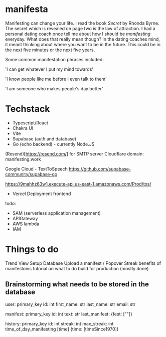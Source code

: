 # manifesta

Manifesting can change your life. I read the book *Secret* by Rhonda Byrne. The secret which is revealed on page two is the law of attraction. I had a personal dating coach once tell me about how I should be *manifesting* everyday. What does that really mean though? In the dating coaches mind, it meant thinking about where you want to be in the future. This could be in the next five minutes or the next five years. 

Some common manifestation phrases included:

'I can get whatever I put my mind towards'

'I know people like me before I even talk to them'

'I am someone who makes people's day better'

# Techstack

- Typescript/React
- Chakra UI
- Vite
- Supabase (auth and database)
- Go (echo backend) - currently Node.JS

(Resend)[https://resend.com/] for SMTP server
Cloudflare domain: manifesting.work

Google Cloud - TextToSpeech
https://github.com/supabase-community/supabase-go

https://9mahhz63w1.execute-api.us-east-1.amazonaws.com/Prod/tos/
- Vercel Deployment frontend

todo:
- SAM (serverless application management)
- APIGateway
- AWS lambda 
- IAM 


# Things to do
Trend View
Setup Database
Upload a manifest / Popover
Streak
benefits of manifestoins
tutorial on what to do
build for production (mostly done)

## Brainstorming what needs to be stored in the database

user:
primary_key id: int
first_name: str
last_name: str
email: str

manifest:
primary_key id: int
text: str
last_manifest: {fest: [""]}



history:
primary_key id: int
streak: int
max_streak: int
time_of_day_manifesting [time] {time: [timeSince1970]}




